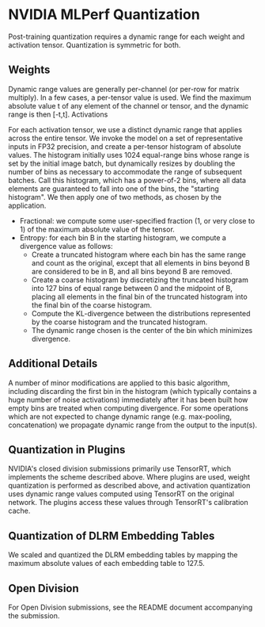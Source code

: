 # NVIDIA MLPerf Quantization

Post-training quantization requires a dynamic range for each weight and activation
tensor. Quantization is symmetric for both.

## Weights

Dynamic range values are generally per-channel (or per-row for matrix multiply).
In a few cases, a per-tensor value is used. We find the maximum absolute value t
of any element of the channel or tensor, and the dynamic range is then [-t,t].
Activations

For each activation tensor, we use a distinct dynamic range that applies across the
entire tensor. We invoke the model on a set of representative inputs in FP32 precision,
and create a per-tensor histogram of absolute values. The histogram initially uses
1024 equal-range bins whose range is set by the initial image batch, but dynamically
resizes by doubling the number of bins as necessary to accommodate the range of subsequent
batches. Call this histogram, which has a power-of-2 bins, where all data elements
are guaranteed to fall into one of the bins, the "starting histogram".
We then apply one of two methods, as chosen by the application.

* Fractional: we compute some user-specified fraction (1, or very close to 1) of 
the maximum absolute value of the tensor.
* Entropy: for each bin B in the starting histogram, we compute a divergence value
as follows:
  * Create a truncated histogram where each bin has the same range and count as the original,
except that all elements in bins beyond B are considered to be in B, and all bins
beyond B are removed.
  * Create a coarse histogram by discretizing the truncated histogram into 127 bins of
equal range between 0 and the midpoint of B, placing all elements in the final bin
of the truncated histogram into the final bin of the coarse histogram.
  * Compute the KL-divergence between the distributions represented by the coarse histogram
and the truncated histogram.
  * The dynamic range chosen is the center of the bin which minimizes divergence.

## Additional Details

A number of minor modifications are applied to this basic algorithm, including
discarding the first bin in the histogram (which typically contains a huge number
of noise activations) immediately after it has been built
how empty bins are treated when computing divergence.
For some operations which are not expected to change dynamic range (e.g. max-pooling,
concatenation) we propagate dynamic range from the output to the input(s).

## Quantization in Plugins

NVIDIA's closed division submissions primarily use TensorRT, which implements the
scheme described above. Where plugins are used, weight quantization is performed
as described above, and activation quantization uses dynamic range values computed
using TensorRT on the original network. The plugins access these values through
TensorRT's calibration cache.

## Quantization of DLRM Embedding Tables

We scaled and quantized the DLRM embedding tables by mapping the maximum absolute values of
each embedding table to 127.5.

## Open Division

For Open Division submissions, see the README document accompanying the submission.
